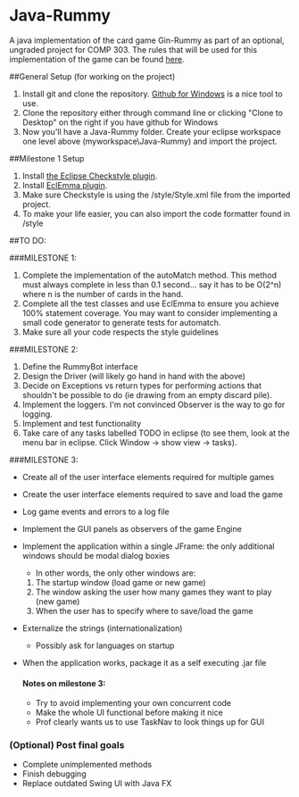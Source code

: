 Java-Rummy
==========

A java implementation of the card game Gin-Rummy as part of an optional, ungraded project for COMP 303.
The rules that will be used for this implementation of the game can be found [here](http://www.pagat.com/rummy/ginrummy.html).

##General Setup (for working on the project)

1. Install git and clone the repository. [Github for Windows](https://windows.github.com/) is a nice tool to use.
2. Clone the repository either through command line or clicking "Clone to Desktop" on the right if you have github for Windows
3. Now you'll have a Java-Rummy folder. Create your eclipse workspace one level above (myworkspace\Java-Rummy) and import the project.


##Milestone 1 Setup

1. Install [the Eclipse Checkstyle plugin](http://eclipse-cs.sourceforge.net/downloads.html).
2. Install [EclEmma plugin](http://eclemma.com/).
3. Make sure Checkstyle is using the /style/Style.xml file from the imported project.
4. To make your life easier, you can also import the code formatter found in /style

##TO DO:


###MILESTONE 1:
1. Complete the implementation of the autoMatch method. This method must always complete in less than 0.1 second... say it has to be O(2^n) where n is the number of cards in the hand.
2. Complete all the test classes and use EclEmma to ensure you achieve 100% statement coverage. You may want to consider implementing a small code generator to generate tests for automatch.
3. Make sure all your code respects the style guidelines

###MILESTONE 2:
1. Define the RummyBot interface
2. Design the Driver (will likely go hand in hand with the above)
3. Decide on Exceptions vs return types for performing actions that shouldn't be possible to do (ie drawing from an empty discard pile).
4. Implement the loggers. I'm not convinced Observer is the way to go for logging.
5. Implement and test functionality
6. Take care of any tasks labelled TODO in eclipse (to see them, look at the menu bar in eclipse. Click Window -> show view -> tasks).

###MILESTONE 3:
* Create all of the user interface elements required for multiple games
* Create the user interface elements required to save and load the game
* Log game events and errors to a log file
* Implement the GUI panels as observers of the game Engine
* Implement the application within a single JFrame: the only additional windows should be modal dialog boxies
  * In other words, the only other windows are:
   1. The startup window (load game or new game)
   2. The window asking the user how many games they want to play (new game)
   3. When the user has to specify where to save/load the game
* Externalize the strings (internationalization)
  * Possibly ask for languages on startup
* When the application works, package it as a self executing .jar file

  #### Notes on milestone 3:
  * Try to avoid implementing your own concurrent code
  * Make the whole UI functional before making it nice
  * Prof clearly wants us to use TaskNav to look things up for GUI


### (Optional) Post final goals
* Complete unimplemented methods
* Finish debugging
* Replace outdated Swing UI with Java FX
